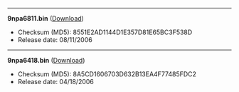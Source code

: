 ***
**9npa6811.bin** ([Download](6811%20(Latest)/9npa6811.bin))
* Checksum (MD5): 8551E2AD1144D1E357D81E65BC3F538D
* Release date: 08/11/2006
***
**9npa6418.bin** ([Download](6418/9npa6418.bin))
* Checksum (MD5): 8A5CD1606703D632B13EA4F77485FDC2
* Release date: 04/18/2006